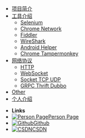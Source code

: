 <!-- docs/_sidebar.md -->
* [项目简介](README.md)
* [工具介绍](tools/README.md)
    * [Selenium](tools/selenium.md)
    * [Chrome Network](tools/chrome-network.md)
    * [Fiddler](tools/fiddler.md)
    * [WireShark](tools/wireShark.md)
    * [Android Helper](tools/android-helper.md)
    * [Chrome Tampermonkey](tools/chrome-tampermonkey.md)
* [网络协议](protocol/README.md)
    * [HTTP](protocol/http.md)
    * [WebSocket](protocol/websocket.md)
    * [Socket TCP UDP](protocol/socket.md)
    * [GRPC Thrift Dubbo](protocol/other.md)
* [Other](other/README.md)
* [个人介绍](personal/README.md)
- **Links**
- [![Person Page](https://icongr.am/entypo/home.svg?size=16&color=808080)Person Page](http://www.boommanpro.cn/)
- [![Github](https://icongram.jgog.in/simple/github.svg?color=808080&size=16)Github](https://github.com/BoomManPro)
- [![CSDN](https://icongr.am/entypo/tag.svg?color=808080&size=16)CSDN](https://blog.csdn.net/boom_man/)


